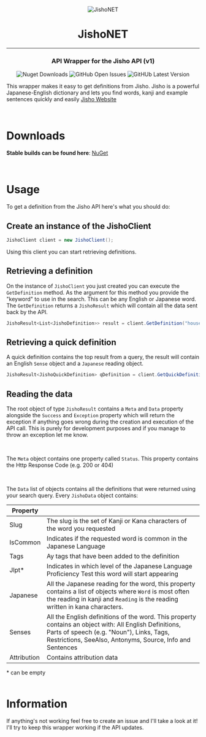 <div align="center">

![JishoNET](http://cdn.mutedevs.nl/nuget/JishoNET/iconSmall.png)

# JishoNET
<hr />

### API Wrapper for the Jisho API (v1)
![Nuget Downloads](https://img.shields.io/nuget/dt/JishoNET?color=56D926&label=JishoNET%20Downloads)
![GitHub Open Issues](https://img.shields.io/github/issues-raw/Myuuiii/JishoNET)
![GitHUb Latest Version](https://img.shields.io/github/v/release/Myuuiii/JishoNET?label=Latest%20Release)
</div>



This wrapper makes it easy to get definitions from Jisho.
Jisho is a powerful Japanese-English dictionary and lets you find words, kanji and example sentences quickly and easily [Jisho Website](https://jisho.org/) 

<br>

# Downloads
**Stable builds can be found here**:
[NuGet](https://www.nuget.org/packages/JishoNET/)

<br>

# Usage
To get a definition from the Jisho API here's what you should do:

## Create an instance of the JishoClient
```cs
JishoClient client = new JishoClient();
```
Using this client you can start retrieving definitions.

## Retrieving a definition
On the instance of `JishoClient` you just created you can execute the `GetDefinition` method. As the argument for this method you provide the "keyword" to use in the search. This can be any English or Japanese word. The `GetDefinition` returns a `JishoResult` which will contain all the data sent back by the API.
```cs
JishoResult<List<JishoDefinition>> result = client.GetDefinition("house");
```

## Retrieving a quick definition
A quick definition contains the top result from a query, the result will contain an English `Sense` object and a `Japanese` reading object.
```cs
JishoResult<JishoQuickDefinition> qDefinition = client.GetQuickDefinition("house");
```


## Reading the data
The root object of type `JishoResult` contains a `Meta` and `Data` property alongside the `Success` and `Exception` property which will return the exception if anything goes wrong during the creation and execution of the API call. This is purely for development purposes and if you manage to throw an exception let me know.

<br>

The `Meta` object contains one property called `Status`. This property contains the Http Response Code (e.g. 200 or 404)

<br>

The `Data` list of objects contains all the definitions that were returned using your search query. Every `JishoData` object contains:


| Property    |                                                                                                                                                                                                                  |
| ----------- | ---------------------------------------------------------------------------------------------------------------------------------------------------------------------------------------------------------------- |
| Slug        | The slug is the set of Kanji or Kana characters of the word you requested                                                                                                                                        |
| IsCommon    | Indicates if the requested word is common in the Japanese Language                                                                                                                                               |
| Tags        | Ay tags that have been added to the definition                                                                                                                                                                   |
| Jlpt*       | Indicates in which level of the Japanese Language Proficiency Test this word will start appearing                                                                                                                |
| Japanese    | All the Japanese reading for the word, this property contains a list of objects where `Word` is most often the reading in kanji and `Reading` is the reading written in kana characters.                         |
| Senses      | All the English definitions of the word. This property contains an object with: All English Definitions, Parts of speech (e.g. "Noun"), Links, Tags, Restrictions, SeeAlso, Antonyms, Source, Info and Sentences |
| Attribution | Contains attribution data                                                                                                                                                                                        |

\* can be empty
<br><br>

# Information
If anything's not working feel free to create an issue and I'll take a look at it! I'll try to keep this wrapper working if the API updates. 

